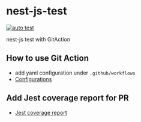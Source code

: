 # nest-js-test
[![auto test](https://github.com/sophiah/nest-js-test/actions/workflows/unit-test.yml/badge.svg)](https://github.com/sophiah/nest-js-test/actions/workflows/unit-test.yml)

nest-js test with GitAction

## How to use Git Action
* add yaml configuration under `.github/workflows`
* [Configurations](https://docs.github.com/en/actions/using-workflows/workflow-syntax-for-github-actions)

## Add Jest coverage report for PR
* [Jest coverage report](https://github.com/marketplace/actions/jest-coverage-report)